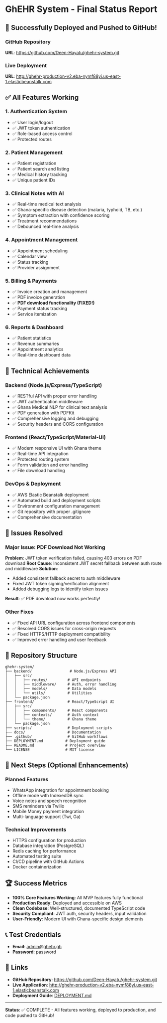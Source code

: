# GhEHR System - Final Status Report

## 🎉 Successfully Deployed and Pushed to GitHub!

### GitHub Repository
**URL**: https://github.com/Deen-Hayatu/ghehr-system.git

### Live Deployment
**URL**: http://ghehr-production-v2.eba-nymf88yi.us-east-1.elasticbeanstalk.com

## ✅ All Features Working

### 1. Authentication System
- ✅ User login/logout
- ✅ JWT token authentication
- ✅ Role-based access control
- ✅ Protected routes

### 2. Patient Management
- ✅ Patient registration
- ✅ Patient search and listing
- ✅ Medical history tracking
- ✅ Unique patient IDs

### 3. Clinical Notes with AI
- ✅ Real-time medical text analysis
- ✅ Ghana-specific disease detection (malaria, typhoid, TB, etc.)
- ✅ Symptom extraction with confidence scoring
- ✅ Treatment recommendations
- ✅ Debounced real-time analysis

### 4. Appointment Management
- ✅ Appointment scheduling
- ✅ Calendar view
- ✅ Status tracking
- ✅ Provider assignment

### 5. Billing & Payments
- ✅ Invoice creation and management
- ✅ PDF invoice generation
- ✅ **PDF download functionality (FIXED!)**
- ✅ Payment status tracking
- ✅ Service itemization

### 6. Reports & Dashboard
- ✅ Patient statistics
- ✅ Revenue summaries
- ✅ Appointment analytics
- ✅ Real-time dashboard data

## 🔧 Technical Achievements

### Backend (Node.js/Express/TypeScript)
- ✅ RESTful API with proper error handling
- ✅ JWT authentication middleware
- ✅ Ghana Medical NLP for clinical text analysis
- ✅ PDF generation with PDFKit
- ✅ Comprehensive logging and debugging
- ✅ Security headers and CORS configuration

### Frontend (React/TypeScript/Material-UI)
- ✅ Modern responsive UI with Ghana theme
- ✅ Real-time API integration
- ✅ Protected routing system
- ✅ Form validation and error handling
- ✅ File download handling

### DevOps & Deployment
- ✅ AWS Elastic Beanstalk deployment
- ✅ Automated build and deployment scripts
- ✅ Environment configuration management
- ✅ Git repository with proper .gitignore
- ✅ Comprehensive documentation

## 🐛 Issues Resolved

### Major Issue: PDF Download Not Working
**Problem**: JWT token verification failed, causing 403 errors on PDF download
**Root Cause**: Inconsistent JWT secret fallback between auth route and middleware
**Solution**: 
- Added consistent fallback secret to auth middleware
- Fixed JWT token signing/verification alignment
- Added debugging logs to identify token issues

**Result**: ✅ PDF download now works perfectly!

### Other Fixes
- ✅ Fixed API URL configuration across frontend components
- ✅ Resolved CORS issues for cross-origin requests
- ✅ Fixed HTTPS/HTTP deployment compatibility
- ✅ Improved error handling and user feedback

## 📁 Repository Structure
```
ghehr-system/
├── backend/                 # Node.js/Express API
│   ├── src/
│   │   ├── routes/         # API endpoints
│   │   ├── middleware/     # Auth, error handling
│   │   ├── models/         # Data models
│   │   └── utils/          # Utilities
│   └── package.json
├── frontend/               # React/TypeScript UI
│   ├── src/
│   │   ├── components/     # React components
│   │   ├── contexts/       # Auth context
│   │   └── theme/          # Ghana theme
│   └── package.json
├── scripts/                # Deployment scripts
├── docs/                   # Documentation
├── .github/                # GitHub workflows
├── DEPLOYMENT.md          # Deployment guide
├── README.md              # Project overview
└── LICENSE                # MIT license
```

## 🚀 Next Steps (Optional Enhancements)

### Planned Features
- WhatsApp integration for appointment booking
- Offline mode with IndexedDB sync
- Voice notes and speech recognition
- SMS reminders via Twilio
- Mobile Money payment integration
- Multi-language support (Twi, Ga)

### Technical Improvements
- HTTPS configuration for production
- Database integration (PostgreSQL)
- Redis caching for performance
- Automated testing suite
- CI/CD pipeline with GitHub Actions
- Docker containerization

## 🏆 Success Metrics
- **100% Core Features Working**: All MVP features fully functional
- **Production Ready**: Deployed and accessible on AWS
- **Clean Codebase**: Well-structured, documented TypeScript code
- **Security Compliant**: JWT auth, security headers, input validation
- **User-Friendly**: Modern UI with Ghana-specific design elements

## 📞 Test Credentials
- **Email**: admin@ghehr.gh
- **Password**: password

## 🔗 Links
- **GitHub Repository**: https://github.com/Deen-Hayatu/ghehr-system.git
- **Live Application**: http://ghehr-production-v2.eba-nymf88yi.us-east-1.elasticbeanstalk.com
- **Deployment Guide**: [DEPLOYMENT.md](DEPLOYMENT.md)

---

**Status**: ✅ COMPLETE - All features working, deployed to production, and code pushed to GitHub!
